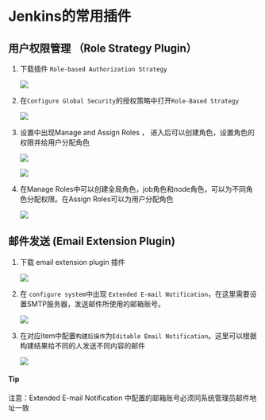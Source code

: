 # Jenkins的常用插件

## 用户权限管理 （Role Strategy Plugin）

1. 下载插件 `Role-based Authorization Strategy`

     ![](pic/plugin-userpersmissionmanager-2.png)

2. 在`Configure Global Security`的授权策略中打开`Role-Based Strategy`

     ![](pic/plugin-userpersmissionmanager-1.png)

3. 设置中出现Manage and Assign Roles ， 进入后可以创建角色，设置角色的权限并给用户分配角色

     ![](pic/plugin-userpersmissionmanager-3.png)

     ![](pic/plugin-userpersmissionmanager-4.png)

4. 在Manage Roles中可以创建全局角色，job角色和node角色，可以为不同角色分配权限。在Assign Roles可以为用户分配角色

     ![](pic/plugin-userpersmissionmanager-5.png)

## 邮件发送 (Email Extension Plugin)

1. 下载 email extension plugin 插件

   ![](pic/plugin-email1.png)

2. 在 `configure system`中出现 `Extended E-mail Notification`，在这里需要设置SMTP服务器，发送邮件所使用的邮箱账号。

   ![](pic/plugin-email2.png)

3. 在对应item中配置`构建后操作`为`Editable Email Notification`。这里可以根据构建结果给不同的人发送不同内容的邮件
   
   ![](pic/plugin-email3.png)


#### Tip
注意：Extended E-mail Notification 中配置的邮箱账号必须同系统管理员邮件地址一致




